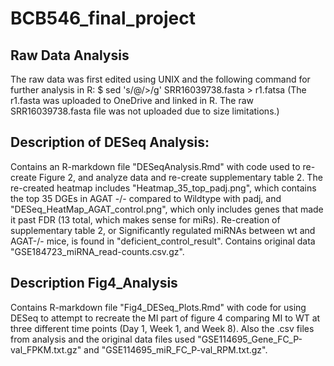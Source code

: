# BCB546_final_project

## Raw Data Analysis
The raw data was first edited using UNIX and the following command for further analysis in R:
$  sed 's/@/>/g' SRR16039738.fasta > r1.fatsa
(The r1.fasta was uploaded to OneDrive and linked in R. The raw SRR16039738.fasta file was not uploaded due to size limitations.)

## Description of DESeq Analysis: 
Contains an R-markdown file "DESeqAnalysis.Rmd" with code used to re-create Figure 2, and analyze data and re-create supplementary table 2. The re-created heatmap includes "Heatmap_35_top_padj.png", which contains the top 35 DGEs in AGAT -/- compared to Wildtype with padj, and "DESeq_HeatMap_AGAT_control.png", which only includes genes that made it past FDR (13 total, which makes sense for miRs). Re-creation of supplementary table 2, or Significantly regulated miRNAs between wt and AGAT-/- mice, is found in "deficient_control_result". Contains original data "GSE184723_miRNA_read-counts.csv.gz". 

## Description Fig4_Analysis
Contains R-markdown file "Fig4_DESeq_Plots.Rmd" with code for using DESeq to attempt to recreate the MI part of figure 4 comparing MI to WT at three different time points (Day 1, Week 1, and Week 8). Also the .csv files from analysis and the original data files used "GSE114695_Gene_FC_P-val_FPKM.txt.gz" and "GSE114695_miR_FC_P-val_RPM.txt.gz".
